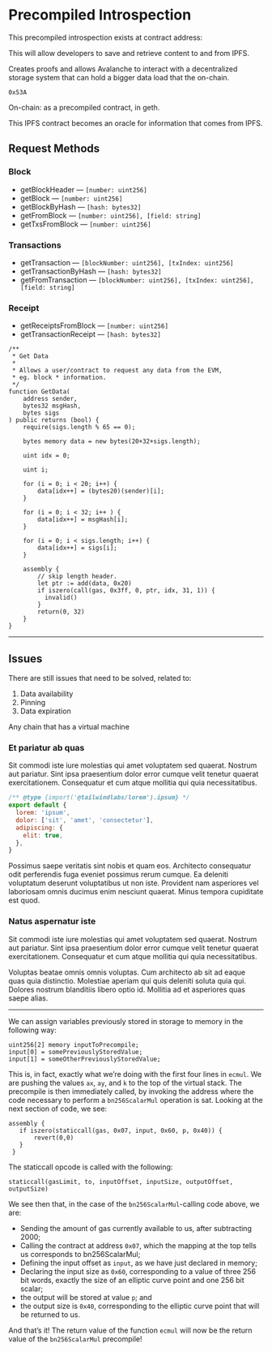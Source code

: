 # Precompiled Introspection

This precompiled introspection exists at contract address:

This will allow developers to save and retrieve content to and from IPFS.

Creates proofs and allows Avalanche to interact with a decentralized storage system that can hold a bigger data load that the on-chain.

`0x53A`

On-chain: as a precompiled contract, in geth.

This IPFS contract becomes an oracle for information that comes from IPFS.

## Request Methods

### Block

- getBlockHeader — `[number: uint256]`
- getBlock — `[number: uint256]`
- getBlockByHash — `[hash: bytes32]`
- getFromBlock — `[number: uint256], [field: string]`
- getTxsFromBlock — `[number: uint256]`

### Transactions

- getTransaction — `[blockNumber: uint256], [txIndex: uint256]`
- getTransactionByHash — `[hash: bytes32]`
- getFromTransaction — `[blockNumber: uint256], [txIndex: uint256], [field: string]`

### Receipt

- getReceiptsFromBlock — `[number: uint256]`
- getTransactionReceipt — `[hash: bytes32]`

```
/**
 * Get Data
 *
 * Allows a user/contract to request any data from the EVM,
 * eg. block * information.
 */
function GetData(
	address sender,
	bytes32 msgHash,
	bytes sigs
) public returns (bool) {
	require(sigs.length % 65 == 0);

	bytes memory data = new bytes(20+32+sigs.length);

	uint idx = 0;

	uint i;

	for (i = 0; i < 20; i++) {
		data[idx++] = (bytes20)(sender)[i];
	}

	for (i = 0; i < 32; i++ ) {
		data[idx++] = msgHash[i];
	}

	for (i = 0; i < sigs.length; i++) {
		data[idx++] = sigs[i];
	}

	assembly {
		// skip length header.
		let ptr := add(data, 0x20)
		if iszero(call(gas, 0x3ff, 0, ptr, idx, 31, 1)) {
		  invalid()
		}
		return(0, 32)
	}
}
```
---

## Issues

There are still issues that need to be solved, related to:

1. Data availability
2. Pinning
3. Data expiration

Any chain that has a virtual machine  
### Et pariatur ab quas

Sit commodi iste iure molestias qui amet voluptatem sed quaerat. Nostrum aut pariatur. Sint ipsa praesentium dolor error cumque velit tenetur quaerat exercitationem. Consequatur et cum atque mollitia qui quia necessitatibus.

```js
/** @type {import('@tailwindlabs/lorem').ipsum} */
export default {
  lorem: 'ipsum',
  dolor: ['sit', 'amet', 'consectetur'],
  adipiscing: {
    elit: true,
  },
}
```

Possimus saepe veritatis sint nobis et quam eos. Architecto consequatur odit perferendis fuga eveniet possimus rerum cumque. Ea deleniti voluptatum deserunt voluptatibus ut non iste. Provident nam asperiores vel laboriosam omnis ducimus enim nesciunt quaerat. Minus tempora cupiditate est quod.

### Natus aspernatur iste

Sit commodi iste iure molestias qui amet voluptatem sed quaerat. Nostrum aut pariatur. Sint ipsa praesentium dolor error cumque velit tenetur quaerat exercitationem. Consequatur et cum atque mollitia qui quia necessitatibus.

Voluptas beatae omnis omnis voluptas. Cum architecto ab sit ad eaque quas quia distinctio. Molestiae aperiam qui quis deleniti soluta quia qui. Dolores nostrum blanditiis libero optio id. Mollitia ad et asperiores quas saepe alias.

---

We can assign variables previously stored in storage to memory in the following way:

```
uint256[2] memory inputToPrecompile;
input[0] = somePreviouslyStoredValue;
input[1] = someOtherPreviouslyStoredValue;
```

This is, in fact, exactly what we’re doing with the first four lines in `ecmul`. We are pushing the values `ax`, `ay`, and `k` to the top of the virtual stack. The precompile is then immediately called, by invoking the address where the code necessary to perform a `bn256ScalarMul` operation is sat. Looking at the next section of code, we see:

```
assembly {
   if iszero(staticcall(gas, 0x07, input, 0x60, p, 0x40)) {
       revert(0,0)
   }
 }
```

The staticcall opcode is called with the following:

```
staticcall(gasLimit, to, inputOffset, inputSize, outputOffset, outputSize)
```

We see then that, in the case of the `bn256ScalarMul`-calling code above, we are:

- Sending the amount of gas currently available to us, after subtracting 2000;
- Calling the contract at address `0x07`, which the mapping at the top tells us corresponds to bn256ScalarMul;
- Defining the input offset as `input`, as we have just declared in memory;
- Declaring the input size as `0x60`, corresponding to a value of three 256 bit words, exactly the size of an elliptic curve point and one 256 bit scalar;
- the output will be stored at value `p`; and
- the output size is `0x40`, corresponding to the elliptic curve point that will be returned to us.

And that’s it!
The return value of the function `ecmul` will now be the return value of the `bn256ScalarMul` precompile!

